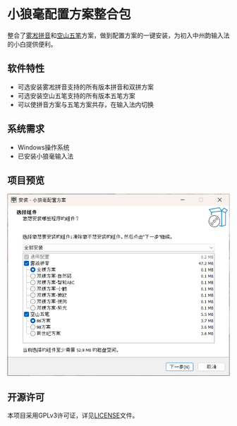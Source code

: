 ﻿# 小狼毫配置方案整合包

整合了[雾凇拼音](https://github.com/iDvel/rime-ice)和[空山五笔](https://github.com/mrshiqiqi/rime-wubi)方案，做到配置方案的一键安装，为初入中州韵输入法的小白提供便利。

## 软件特性

- 可选安装雾凇拼音支持的所有版本拼音和双拼方案
- 可选安装空山五笔支持的所有版本五笔方案
- 可以使拼音方案与五笔方案共存，在输入法内切换

## 系统需求

- Windows操作系统
- 已安装小狼毫输入法

## 项目预览

![Preview1](Previews/Preview1.png)

## 开源许可

本项目采用GPLv3许可证，详见[LICENSE](LICENSE.md)文件。

